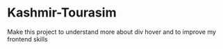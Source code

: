 # Kashmir-Tourasim
Make this project to understand more about div hover and to improve my frontend skills
